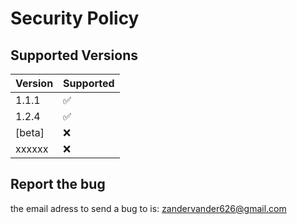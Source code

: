 # Security Policy

## Supported Versions

| Version | Supported          |
| ------- | ------------------ |
| 1.1.1   | :white_check_mark: |
| 1.2.4   | :white_check_mark: |
| [beta]  | :x:                |
| xxxxxx  | :x:                |

## Report the bug

the email adress to send a bug to is:
zandervander626@gmail.com
